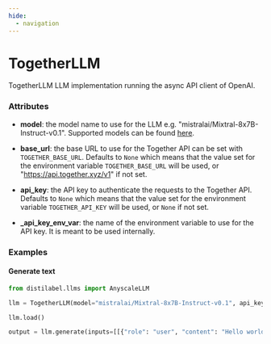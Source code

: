 ```yaml
---
hide:
  - navigation
---
```

# TogetherLLM


TogetherLLM LLM implementation running the async API client of OpenAI.







### Attributes

- **model**: the model name to use for the LLM e.g. "mistralai/Mixtral-8x7B-Instruct-v0.1".  Supported models can be found [here](https://api.together.xyz/models).

- **base_url**: the base URL to use for the Together API can be set with `TOGETHER_BASE_URL`.  Defaults to `None` which means that the value set for the environment variable  `TOGETHER_BASE_URL` will be used, or "https://api.together.xyz/v1" if not set.

- **api_key**: the API key to authenticate the requests to the Together API. Defaults to `None`  which means that the value set for the environment variable `TOGETHER_API_KEY` will be  used, or `None` if not set.

- **_api_key_env_var**: the name of the environment variable to use for the API key. It  is meant to be used internally.







### Examples


#### Generate text
```python
from distilabel.llms import AnyscaleLLM

llm = TogetherLLM(model="mistralai/Mixtral-8x7B-Instruct-v0.1", api_key="api.key")

llm.load()

output = llm.generate(inputs=[[{"role": "user", "content": "Hello world!"}]])
```



